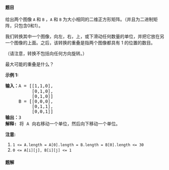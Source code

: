 #### 题目
<p>给出两个图像 <code>A</code> 和 <code>B</code>&nbsp;，<code>A</code> 和 <code>B</code>&nbsp;为大小相同的二维正方形矩阵。（并且为二进制矩阵，只包含0和1）。</p>

<p>我们转换其中一个图像，向左，右，上，或下滑动任何数量的单位，并把它放在另一个图像的上面。之后，该转换的重叠是指两个图像都具有 1 的位置的数目。</p>

<p>（请注意，转换不包括向任何方向旋转。）</p>

<p>最大可能的重叠是什么？</p>

<p><strong>示例 1:</strong></p>

<pre><strong>输入：</strong>A = [[1,1,0],
          [0,1,0],
&nbsp;         [0,1,0]]
&nbsp;    B = [[0,0,0],
&nbsp;         [0,1,1],
&nbsp;         [0,0,1]]
<strong>输出：</strong>3
<strong>解释:</strong> 将 A 向右移动一个单位，然后向下移动一个单位。</pre>

<p><strong>注意:</strong>&nbsp;</p>

<ol>
	<li><code>1 &lt;= A.length = A[0].length = B.length = B[0].length &lt;= 30</code></li>
	<li><code>0 &lt;=&nbsp;A[i][j], B[i][j] &lt;= 1</code></li>
</ol>


 #### 题解